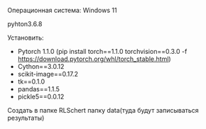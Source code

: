Операционная система: Windows 11

pyhton3.6.8

Установить:
- Pytorch 1.1.0 (pip install torch==1.1.0 torchvision==0.3.0 -f https://download.pytorch.org/whl/torch_stable.html)
- Cython==3.0.12
- scikit-image==0.17.2
- tk==0.1.0
- pandas==1.1.5
- pickle5==0.0.12

Создать в папке RLSchert папку data(туда будут записываться результаты)
